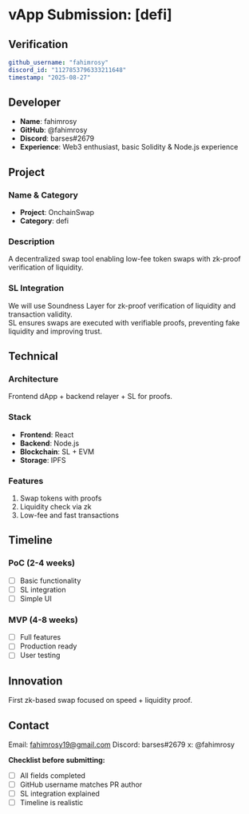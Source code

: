 # vApp Submission: [defi]

## Verification
```yaml
github_username: "fahimrosy"
discord_id: "1127853796333211648"
timestamp: "2025-08-27"
```

## Developer
- **Name**: fahimrosy
- **GitHub**: @fahimrosy
- **Discord**: barses#2679
- **Experience**: Web3 enthusiast, basic Solidity & Node.js experience

## Project

### Name & Category
- **Project**: OnchainSwap
- **Category**: defi

### Description
A decentralized swap tool enabling low-fee token swaps with zk-proof verification of liquidity.

### SL Integration  
We will use Soundness Layer for zk-proof verification of liquidity and transaction validity.  
SL ensures swaps are executed with verifiable proofs, preventing fake liquidity and improving trust.

## Technical

### Architecture
Frontend dApp + backend relayer + SL for proofs.

### Stack
- **Frontend**: React
- **Backend**: Node.js 
- **Blockchain**: SL + EVM
- **Storage**: IPFS

### Features
1. Swap tokens with proofs
2. Liquidity check via zk
3. Low-fee and fast transactions

## Timeline

### PoC (2-4 weeks)
- [ ] Basic functionality
- [ ] SL integration
- [ ] Simple UI

### MVP (4-8 weeks)  
- [ ] Full features
- [ ] Production ready
- [ ] User testing

## Innovation
First zk-based swap focused on speed + liquidity proof.

## Contact
Email: fahimrosy19@gmail.com
Discord: barses#2679
x: @fahimrosy


**Checklist before submitting:**
- [ ] All fields completed
- [ ] GitHub username matches PR author  
- [ ] SL integration explained
- [ ] Timeline is realistic
